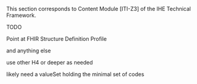 This section corresponds to Content Module [ITI-Z3] of the IHE Technical Framework.

TODO

Point at FHIR Structure Definition Profile

and anything else

use other H4 or deeper as needed

likely need a valueSet holding the minimal set of codes